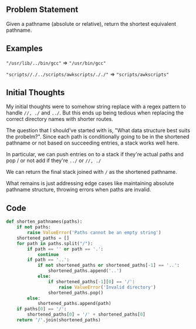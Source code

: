 ## Problem Statement

Given a pathname (absolute or relative), return the shortest equivalent pathname.

## Examples

`"/usr/lib/../bin/gcc"` => `"/usr/bin/gcc"`

`"scripts//./../scripts/awkscripts/././"` => `"scripts/awkscripts"`

## Initial Thoughts

My initial thoughts were to somehow string replace with a regex pattern to handle `//, ./` and `../`. But this ends up being tedious when replacing the correct directory names with shorter routes. 

The question that I should've started with is, "What data structure best suits the probelm?". Since each path is conditionally going to be in the shortened pathname or not based on succeeding entries, a stack works well here.

In particular, we can push entries on to a stack if they're actual paths and pop  / or not add if they're `../` or `//, ./`

We can return the final stack joined with `/` as the shortened pathname.

What remains is just addressing edge cases like maintaining absolute pathname structure, throwing errors when paths are invalid.

## Code

```python
def shorten_pathnames(paths):
    if not paths:
        raise ValueError('Paths cannot be an empty string')
    shortened_paths = []
    for path in paths.split("/"):
        if path == '' or path == '.':
            continue
        if path == '..':
            if not shortened_paths or shortened_paths[-1] == '..':
                shortened_paths.append('..')
            else:
                if shortened_paths[-1][0] == '/':
                    raise ValueError('Invalid directory')
                shortened_paths.pop()
        else:
            shortened_paths.append(path)
    if paths[0] == '/':
        shortened_paths[0] = '/' + shortened_paths[0]
    return '/'.join(shortened_paths)
```